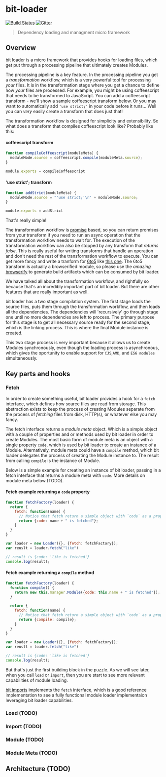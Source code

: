 bit-loader
==========

[![Build Status](https://travis-ci.org/MiguelCastillo/bit-loader.svg?branch=master)](https://travis-ci.org/MiguelCastillo/bit-loader)
[![Gitter](https://badges.gitter.im/Join%20Chat.svg)](https://gitter.im/MiguelCastillo/bit-loader?utm_source=badge&utm_medium=badge&utm_campaign=pr-badge&utm_content=badge)

> Dependency loading and managment micro framework

## Overview

bit loader is a micro framework that provides hooks for loading files, which get put through a processing pipeline that ultimately creates Modules.

The processing pipeline is a key feature.  In the processing pipeline you get a _transformation_ workflow, which is a very powerful tool for processing _your_ files.  It is in the transformation stage where you get a chance to define how _your_ files are processed.  For example, you might be using coffeescript that needs to be transformed to JavaScript.  You can add a coffeescript transform - we'll show a sample coffeescript transform below.  Or you may want to automatically add `'use strict;'` in your code before it runs...  Well you can _very_ easily create a transform that does just that!

The transformation workflow is designed for simplicity and extensibility. So what does a transform that compiles coffeescript look like?  Probably like this:

#### coffeescript transform
``` javascript
function compileCoffeescript(moduleMeta) {
  moduleMode.source = coffeescript.compile(moduleMeta.source);
}

module.exports = compileCoffeescript
```

#### 'use strict'; transform
``` javascript
function addStrict(moduleMeta) {
  moduleMode.source = "'use strict;'\n" + moduleMode.source;
}

module.exports = addStrict
```


That's really simple!

The transformation workflow is [promise](https://developer.mozilla.org/en-US/docs/Web/JavaScript/Reference/Global_Objects/Promise) based, so you can return promises from your transform if you need to run an async operation that the transformation workflow needs to wait for.  The execution of the transformation workflow can also be stopped by any transform that *returns false*.  This is really useful for writing transforms that handle an operation and don't need the rest of the transformation workflow to execute.  You can get more fancy and write a tranform for [6to5](https://6to5.org/) like [this one](https://github.com/MiguelCastillo/bit-transforms-sandbox/blob/master/transforms/6to5.js). The 6to5 transform is actually a browserified module, so please use the *amazing* [browserify](http://browserify.org/) to generate build artifacts which can be consumed by bit loader.

We have talked all about the transformation workflow, and rightfully so because that's an incredibly important part of bit loader.  But there are other features that are really important as well.

bit loader has a two stage compilation system.  The first stage loads the source files, puts them through the transformation workflow, and then loads all the dependencies. The dependencies will 'recursively' go through stage one until no more dependencies are left to process.  The primary purpose for this stage is to get all necessary source ready for the second stage, which is the linking process.  This is where the final Module instance is created.

This two stage process is very important because it allows us to create Modules synchronously, even though the loading process is asynchronous, which gives the oportunity to enable support for `CJS`,`AMD`, and `ES6 modules` simultaneously.


## Key parts and hooks

### Fetch

In order to create something useful, bit loader provides a hook for a `fetch` interface, which defines how source files are read from storage.  This abstraction exists to keep the process of creating Modules separate from the process of *fetching* files from disk, HTTP(s), or whatever else you may fancy.

The fetch interface returns a *module meta* object.  Which is a simple object with a couple of properties and or methods used by bit loader in order to create Modules. The most basic form of module meta is an object with a single property `code`, which is used by bit loader to create an instance of a Module. Alternatively, module meta could have a `compile` method, which bit loader delegates the process of creating the Module instance to. The result from calling `compile` is the instance of Module.

Below is a simple example for creating an instance of bit loader, passing in a fetch interface that returns a module meta with `code`.  More details on module meta below (TODO).

#### Fetch example returning a `code` property

``` javascript
function fetchFactory(loader) {
  return {
    fetch: function(name) {
      // Notice that fetch return a simple object with `code` as a property
      return {code: name + " is fetched"};
    }
  }
}

var loader = new Loader({}, {fetch: fetchFactory});
var reuslt = loader.fetch("like")

// result is {code: 'like is fetched'}
console.log(result);
```

#### Fetch example returning a `compile` method

``` javascript
function fetchFactory(loader) {
  function compile() {
    return new this.manager.Module({code: this.name + " is fetched"});
  }

  return {
    fetch: function(name) {
      // Notice that fetch return a simple object with `code` as a property
      return {compile: compile};
    }
  }
}

var loader = new Loader({}, {fetch: fetchFactory});
var reuslt = loader.fetch("like")

// result is {code: 'like is fetched'}
console.log(result);
```

But that's just the first building block in the puzzle.  As we will see later, when you call `load` or `import`, then you are start to see more relevant capabilities of module loading.

[bit imports](https://github.com/MiguelCastillo/bit-imports) implements the `fetch` interface, which is a good reference implementation to see a fully functional module loader implementaion leveraging bit loader capabilities.


### Load (TODO)

### Import (TODO)

### Module (TODO)

### Module Meta (TODO)

## Architecture (TODO)
